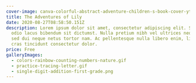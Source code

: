 ```yaml
---
cover-image: canva-colorful-abstract-adventure-children-s-book-cover-yt1ffarv3nc.jpg
title: The Adventures of Lily
date: 2020-08-27T08:58:50.151Z
description: Lorem ipsum dolor sit amet, consectetur adipiscing elit. Suscipit
  odio lacus bibendum sit dictumst. Nulla pretium nibh vel ultrices neque. Amet
  sed dui neque netus tortor nam. Ac pellentesque nulla libero enim, libero,
  cras tincidunt consectetur dolor.
price: Free
galleryImages:
  - colors-rainbow-counting-numbers-nature.gif
  - practice-tracing-letter.gif
  - single-digit-addition-first-grade.png
---
```

